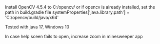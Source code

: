 Install OpenCV 4.5.4 to C:/opencv/ 
    or if opencv is already installed, set the path in build.gradle file 
        systemProperties['java.library.path'] = 'C:/opencv/build/java/x64'

Tested with java 17, Windows 10

In case help sceen fails to open, increase zoom in minesweeper app

